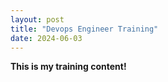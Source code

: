 ```yaml
---
layout: post
title: "Devops Engineer Training"
date: 2024-06-03
---
```


**This is my training content!**
